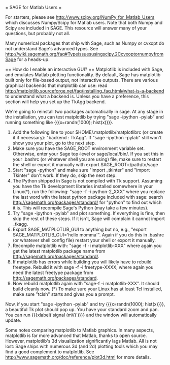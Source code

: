 = SAGE for Matlab Users =

For starters, please see http://www.scipy.org/NumPy_for_Matlab_Users which discusses Numpy/Scipy for Matlab users.  Note that both Numpy and Scipy are included in SAGE. This resource will answer many of your questions, but probably not all.

Many numerical packages that ship with Sage, such as Numpy or cvxopt do not understand Sage's advanced types. See http://wiki.sagemath.org/faq#Typeissuesusingscipy.2CcvxoptornumpyfromSage for a heads-up.

== How do I enable an interactive GUI? ==
Matplotlib is included with Sage, and emulates Matlab plotting functionality. By default, Sage has matplotlib built only for file-based output, not interactive outputs. There are various graphical backends that matplotlib can use: read http://matplotlib.sourceforge.net/faq/installing_faq.html#what-is-a-backend to understand what a backend is. Unless you have a preference, this section will help you set up the TkAgg backend.

We're going to reinstall two packages automatically in sage. At any stage in the installation, you can test matplotlib by trying "sage -ipython -pylab" and running something like {{{x=randn(1000); hist(x)}}}.

 1. Add the following line to your $HOME/.matplotlib/matplotlibrc (or create it if necessary): "backend : TkAgg". If "sage -ipython -pylab" still won't show you your plot, go to the next step.
 1. Make sure you have the SAGE_ROOT environment variable set. Otherwise, enter your Sage top-level or sage/local/bin/. If you set this in your .bashrc (or whatever shell you are using) file, make sure to restart the shell or export it manually with export SAGE_ROOT=/path/to/sage
 1. Start "sage -python" and make sure "import _tkinter" and "import Tkinter" don't work. If they do, skip the next step.
 1. The Python shipped in Sage is not compiled with Tk support. Assuming you have the Tk development libraries installed somewhere in your Linux(*), run the following: "sage -f -i python-2_XXX" where you replace the last word with the latest python package included with sage: search http://sagemath.org/packages/standard/ for "python" to find out which it is. This will recompile Sage's Python (may take a few minutes).
 1. Try "sage -ipython -pylab" and plot something. If everything is fine, then skip the rest of these steps. If it isn't, Sage will complain it cannot import _tkagg. 
 1. Export SAGE_MATPLOTLIB_GUI to anything but no, e.g., "export SAGE_MATPLOTLIB_GUI='hello momma'". Again if you do this in .bashrc (or whatever shell config file) restart your shell or export it manually.
 1. Recompile matplotlib with: "sage -f -i matplotlib-XXX" where again you get the latest matplotlib package name from http://sagemath.org/packages/standard/.
 1. If matplotlib has errors while building you will likely have to rebuild freetype. Rebuild it with sage -f -i freetype-XXXX, where again you need the latest freetype package from http://sagemath.org/packages/standard.
 1. Now rebuild matplotlib again with "sage-f -i matplotlib-XXX". It should build cleanly now.
(*) To make sure your Linux has at least Tcl installed, make sure "tclsh" starts and gives you a prompt.

Now, if you start "sage -ipython -pylab" and try {{{x=randn(1000); hist(x)}}}, a beautiful Tk plot should pop up. You have your standard zoom and pan. You can run {{{xlabel('signal (mV)')}}} and the window will automatically update.

Some notes comparing matplotlib to Matlab graphics. In many aspects, matplotlib is far more advanced that Matlab, thanks to open source. However, matplotlib's 3d visualization significantly lags Matlab. All is not lost: Sage ships with numerous 3d (and 2d) plotting tools which you may find a good complement to matplotlib. See  http://www.sagemath.org/doc/reference/plot3d.html for more details.
